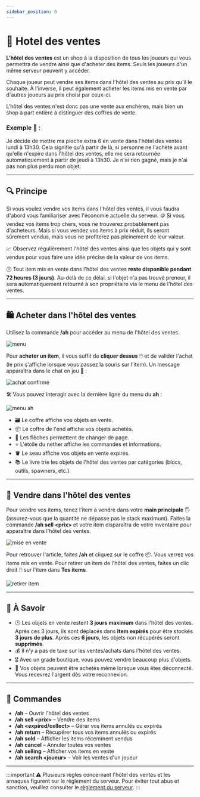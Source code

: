 ```yaml
---
sidebar_position: 9
---
```


# 🏡 Hotel des ventes

**L'hôtel des ventes** est un shop à la disposition de tous les joueurs qui vous permettra de vendre ainsi que d'acheter des items. Seuls les joueurs d'un même serveur peuvent y accéder.

Chaque joueur peut vendre ses items dans l'hôtel des ventes au prix qu'il le souhaite. À l'inverse, il peut également acheter les items mis en vente par d'autres joueurs au prix choisi par ceux-ci.

L'hôtel des ventes n'est donc pas une vente aux enchères, mais bien un shop à part entière à distinguer des coffres de vente.

### Exemple 📝 :
Je décide de mettre ma pioche extra 6 en vente dans l'hôtel des ventes lundi à 13h30. Cela signifie qu'à partir de là, si personne ne l'achète avant qu'elle n'expire dans l'hôtel des ventes, elle me sera retournée automatiquement à partir de jeudi à 13h30. Je n'ai rien gagné, mais je n'ai pas non plus perdu mon objet.

---

## 🔍 Principe

Si vous voulez vendre vos items dans l'hôtel des ventes, il vous faudra d'abord vous familiariser avec l'économie actuelle du serveur. 🪙 Si vous vendez vos items trop chers, vous ne trouverez probablement pas d'acheteurs. Mais si vous vendez vos items à prix réduit, ils seront sûrement vendus, mais vous ne profiterez pas pleinement de leur valeur.

📈 Observez régulièrement l'hôtel des ventes ainsi que les objets qui y sont vendus pour vous faire une idée précise de la valeur de vos items.

🕒 Tout item mis en vente dans l'hôtel des ventes **reste disponible pendant 72 heures (3 jours)**. Au-delà de ce délai, si l'objet n'a pas trouvé preneur, il sera automatiquement retourné à son propriétaire via le menu de l'hôtel des ventes.

---

## 🛍️ Acheter dans l'hôtel des ventes

Utilisez la commande **/ah** pour accéder au menu de l'hôtel des ventes.

![menu](/img/hdv/hdv.png)

Pour **acheter un item**, il vous suffit de **cliquer dessus** 🖱️ et de valider l'achat (le prix s'affiche lorsque vous passez la souris sur l'item). Un message apparaîtra dans le chat en jeu 💬 :

![achat confirmé](/img/hdv/hdv2.png)

🛠️ Vous pouvez interagir avec la dernière ligne du menu du **ah** :

![menu ah](/img/hdv/hdv3.png)

* 🗃️ Le coffre affiche vos objets en vente.
* 📦 Le coffre de l'end affiche vos objets achetés.
* 🔄 Les flèches permettent de changer de page.
* ⭐ L'étoile du nether affiche les commandes et informations.
* 🪣 Le seau affiche vos objets en vente expirés.
* 📚 Le livre trie les objets de l'hôtel des ventes par catégories (blocs, outils, spawners, etc.).

---

## 💸 Vendre dans l'hôtel des ventes

Pour vendre vos items, tenez l'item à vendre dans votre **main principale** 🖐️ (assurez-vous que la quantité ne dépasse pas le stack maximum). Faites la commande **/ah sell &lt;prix&gt;** et votre item disparaîtra de votre inventaire pour apparaître dans l'hôtel des ventes.

![mise en vente](/img/hdv/hdv4.png)

Pour retrouver l'article, faites **/ah** et cliquez sur le coffre 📦. Vous verrez vos items mis en vente. Pour retirer un item de l'hôtel des ventes, faites un clic droit 🖱️ sur l'item dans **Tes items**.

![retirer item](/img/hdv/hdv5.png)

---

## 📌 À Savoir

- 🕒 Les objets en vente restent **3 jours maximum** dans l'hôtel des ventes. Après ces 3 jours, ils sont déplacés dans **Item expirés** pour être stockés **3 jours de plus**. Après ces **6 jours**, les objets non récupérés seront **supprimés**.
- 💰 Il n'y a pas de taxe sur les ventes/achats dans l'hôtel des ventes.
- 🎖️ Avec un grade boutique, vous pouvez vendre beaucoup plus d'objets.
- 🔔 Vos objets peuvent être achetés même lorsque vous êtes déconnecté. Vous recevrez l'argent dès votre reconnexion.

---

## 📜 Commandes

* **/ah** – Ouvrir l'hôtel des ventes
* **/ah sell &lt;prix&gt;** – Vendre des items
* **/ah &lt;expired/collect&gt;** – Gérer vos items annulés ou expirés
* **/ah return** – Récupérer tous vos items annulés ou expirés
* **/ah sold** – Afficher les items récemment vendus
* **/ah cancel** – Annuler toutes vos ventes
* **/ah selling** – Afficher vos items en vente
* **/ah search &lt;joueur&gt;** – Voir les ventes d'un joueur

---

:::important
⚠️ Plusieurs règles concernant l'hôtel des ventes et les arnaques figurent sur le règlement du serveur. Pour éviter tout abus et sanction, veuillez consulter le [règlement du serveur](/docs/Information/rules).
:::
